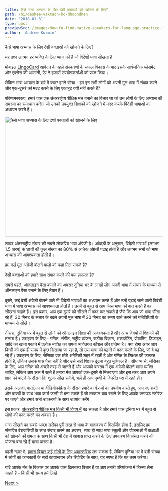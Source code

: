 ```yaml
---
title: कैसे भाषा अभ्यास के लिए देशी वक्ताओं को खोजने के लिए?
path: /hi/deshee-vaktaon-ko-dhoondhen
date: '2018-01-31'
type: post
previewSrc: /images/How-to-find-native-speakers-for-language-practice.jpg
author: 'Andrew Kuzmin'
---
```


कैसे भाषा अभ्यास के लिए देशी वक्ताओं को खोजने के लिए?

यह प्रश्न लगभग हर व्यक्ति के लिए ब्याज की है जो विदेशी भाषा सीखता है

मोबाइल <a href="https://lingocard.com" target="_blank" rel="noopener">LingoCard</a> आवेदन के पहले संस्करणों के सफल विकास के बाद इसके सार्वजनिक प्लेसमेंट और एक्सेस की आसानी, ऐप ने हजारों उपयोगकर्ताओं को प्राप्त किया।

लेकिन भाषा अभ्यास के बारे में क्या? हमने सोचा - हम इन सभी लोगों को अपनी मूल भाषा में संवाद करने और एक-दूसरे की मदद करने के लिए एकजुट क्यों नहीं करते हैं?

परिणामस्वरूप, हमारे पास एक अंतरराष्ट्रीय शैक्षिक मंच बनाने का विचार था जो उन लोगों के लिए अभ्यास की समस्या का समाधान करेगा जो उनको उपयुक्त शिक्षकों को खोजने में मदद करके विदेशी भाषाओं का अध्ययन करते हैं।

<img class="aligncenter wp-image-78 size-full" src="../images/platform/social-network.jpg" alt="कैसे भाषा अभ्यास के लिए देशी वक्ताओं को खोजने के लिए" width="628" height="383" />

शायद अंतरराष्ट्रीय संचार की सबसे लोकप्रिय भाषा अंग्रेजी है। आंकड़ों के अनुसार, विदेशी भाषाओं (लगभग 1.5 अरब) के छात्रों की कुल संख्या का 80% से अधिक अंग्रेजी पढ़ाई होती है और लगभग सभी को भाषा अभ्यास की आवश्यकता होती है।

हम कई मूल अंग्रेजी बोलने वालों को कहां मिल सकते हैं?

देशी वक्ताओं को हमारे साथ संवाद करने की क्या ज़रूरत है?

सबसे पहले, ऑनलाइन पैसा कमाने का अवसर दुनिया भर के लाखों लोग अपनी भाषा में संचार के माध्यम से ऑनलाइन पैसा बनाने के लिए तैयार हैं।

दूसरे, कई देशी अंग्रेजी बोलने वाले भी विदेशी भाषाओं का अध्ययन करते हैं और उन्हें पढ़ाई जाने वाली विदेशी भाषा में भाषा अभ्यास की आवश्यकता होती है। उनमें से बहुत से आप जिस भाषा की बात करते हैं वह सीखना चाहते हैं। इस प्रकार, आप एक दूसरे को सीखने में मदद कर सकते हैं जैसे कि आप जो भाषा सीख रहे हैं, 30 मिनट के संचार के बदले अपनी मूल भाषा में 30 मिनट का समय खर्च करने की गतिविधियों के माध्यम से सीखें।

तीसरा, दुनिया भर में बहुत से लोगों को ऑनलाइन शिक्षा की आवश्यकता है और अन्य विषयों में शिक्षकों की तलाश है। उदाहरण के लिए - गणित, संगीत, राष्ट्रीय व्यंजन, सटीक विज्ञान, अकाउंटिंग, प्रोग्रामिंग, डिजाइन, आदि का खाना पकाने में प्रत्येक व्यक्ति का अपना व्यक्तिगत कौशल और प्रतिभा है। क्या होगा अगर आप किसी को एक ही समय में कुछ सिखाया जा रहा है, तो उस भाषा को पढ़ाने में मदद करने के लिए, जो वे पढ़ रहे हैं। उदाहरण के लिए: जेसिका एक छोटे अमेरिकी शहर में रहती है और गणित के शिक्षक की जरूरत होती है, लेकिन उसके पास पैसा नहीं है और उसे सही शिक्षक ढूंढना बहुत मुश्किल है। सौभाग्य से, जेसिका के लिए, आप गणित को अच्छी तरह से जानते हैं और आपको वास्तव में एक अंग्रेजी बोलने वाला व्यक्ति चाहिए, लेकिन आप रूस में रहते हैं हमारा मंच आपको एक-दूसरे से मिलवाएगा और इस तरह आप अपने ज्ञान को बांटने के दौरान नि: शुल्क सीख सकेंगे, भले ही आप पृथ्वी के विपरीत पक्ष में रहते हों।

इसके अलावा, वार्तालाप या वीडियोकांफ्रेंस के दौरान हमारे कार्यक्रमों का उपयोग करते हुए, आप नए शब्दों और वाक्यों के साथ भाषा कार्ड जल्दी से बना सकते हैं जो तत्काल याद रखने के लिए आपके क्लाउड स्टोरेज पर जाएंगे और हमारे सभी उपकरणों के साथ उपयोग करेंगे

इस प्रकार, <a href="https://lingocard.com">अंतरराष्ट्रीय शैक्षिक मंच किसी भी विषय में</a> बढ़ सकता है और हमारे पास दुनिया भर में बहुत से लोगों की मदद करने का अवसर है।

भाषा सीखने का सबसे अच्छा तरीका पूरी तरह से भाषा के वातावरण में विसर्जित होना है, इसलिए हम संभावित देशवासियों के साथ संवाद करने का अवसर, साथ ही साथ भाषा स्कूलों और योजनाओं में कक्षाओं को खोजने की क्षमता के साथ किसी भी देश में आवास प्राप्त करने के लिए उपकरण विकसित करने की योजना बना रहे हैं यात्रा करता है।

पहली नज़र में, <a href="/hi/?lang=hi">हमारा विचार कई लोगों के लिए अवास्तविक</a> लग सकता है, लेकिन दुनिया भर में बड़ी संख्या में लोगों को जानकारी के सही कार्यान्वयन और रिपोर्टिंग के साथ, यह स्पष्ट है कि यह काम करेगा।

यदि आपके मंच के विकास पर आपके पास दिलचस्प विचार हैं या आप हमारी परियोजना में हिस्सा लेना चाहते हैं - किसी भी समय हमें लिखें

<a href="/hi/angrejee-kaise-seekhen">Next ></a>
